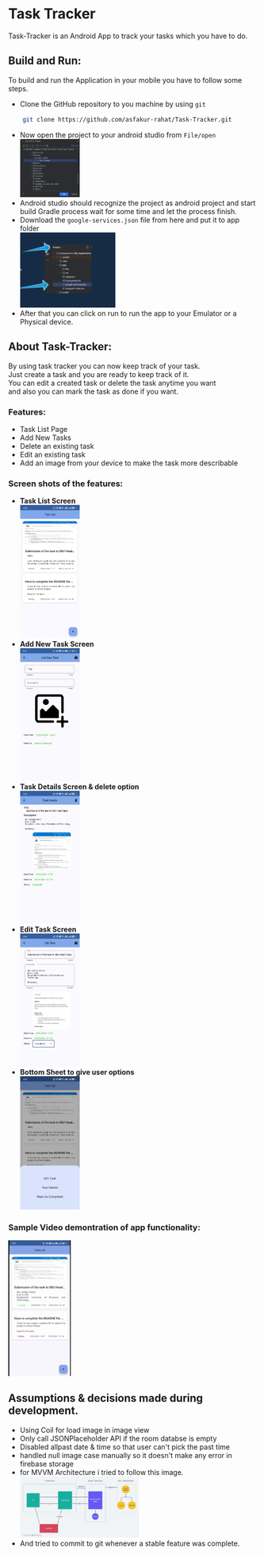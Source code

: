 # Task Tracker

Task-Tracker is an Android App to track your tasks which you have to do.

## Build and Run:

To build and run the Application in your mobile you have to follow some steps.

- Clone the GitHub repository to you machine by using `git`
```bash
    git clone https://github.com/asfakur-rahat/Task-Tracker.git
```
- Now open the project to your android studio from `File/open`\
  <img src="images/openproject.png" alt="Tasklist" width="25%"/>
- Android studio should recognize the project as android project and start build Gradle process wait for some time and let the process finish.
- Download the `google-services.json` file from here and put it to app folder\
  <img src="images/service.png" alt="google-services.json" width = "40%"/>
- After that you can click on run to run the app to your Emulator or a Physical device.

## About Task-Tracker:
By using task tracker you can now keep track of your task.\
Just create a task and you are ready to keep track of it.\
You can edit a created task or delete the task anytime you want\
and also you can mark the task as done if you want.
### Features:
- Task List Page
- Add New Tasks
- Delete an existing task
- Edit an existing task
- Add an image from your device to make the task more describable

### Screen shots of the features:
- **Task List Screen** \
  <img src="images/tasklist.jpg" alt="Tasklist" width="25%"/>
- **Add New Task Screen** \
  <img src="images/addtask.jpg" alt="Add Task" width="25%"/>
- **Task Details Screen & delete option** \
  <img src="images/details.jpg" alt="Task details" width="25%"/>
- **Edit Task Screen** \
  <img src="images/edittask.jpg" alt="Edit Task" width="25%"/>
- **Bottom Sheet to give user options** \
  <img src="images/snackbar.jpg" alt="Bottom Sheet Dialog" width="25%"/>

### Sample Video demontration of app functionality:

  <img src="images/appdemo.gif" alt="Bottom Sheet Dialog" width="25%"/>

## Assumptions & decisions made during development.

- Using Coil for load image in image view
- Only call JSONPlaceholder API if the room databse is empty
- Disabled allpast date & time so that user can't pick the past time
- handled null image case manually so it doesn't make any error in firebase storage
- for MVVM Architecture i tried to follow this image.\
   <img src="images/mvvm.jpg" alt="Bottom Sheet Dialog" width="50%"/>
- And tried to commit to git whenever a stable feature was complete.